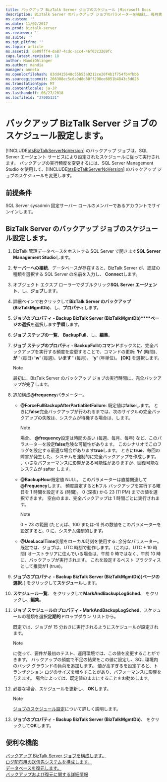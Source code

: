 ```yaml
---
title: バックアップ BizTalk Server ジョブのスケジュール |Microsoft Docs
description: BizTalk Server のバックアップ ジョブのパラメーターを構成し、毎月実行、毎週、日単位、または 1 時間ごとに、スケジュールを設定
ms.custom: ''
ms.date: 11/02/2017
ms.prod: biztalk-server
ms.reviewer: ''
ms.suite: ''
ms.tgt_pltfrm: ''
ms.topic: article
ms.assetid: 6e89fff4-da87-4cdc-acc4-46f03c3269fc
caps.latest.revision: 18
author: MandiOhlinger
ms.author: mandia
manager: anneta
ms.openlocfilehash: 83dd415648c55b53a9212ce20f4b1f754fb4fbb6
ms.sourcegitcommit: 266308ec5c6a9d8d80ff298ee6051b4843c5d626
ms.translationtype: MT
ms.contentlocale: ja-JP
ms.lasthandoff: 06/27/2018
ms.locfileid: "37005131"
---
```

# <a name="schedule-the-backup-biztalk-server-job"></a>バックアップ BizTalk Server ジョブのスケジュール設定します。
[!INCLUDE[btsBizTalkServerNoVersion](../includes/btsbiztalkservernoversion-md.md)] のバックアップ ジョブは、SQL Server エージェント サービスにより設定されたスケジュールに従って実行されます。 バックアップの実行頻度を変更するには、SQL Server Management Studio を使用して、[!INCLUDE[btsBizTalkServerNoVersion](../includes/btsbiztalkservernoversion-md.md)] のバックアップ ジョブのスケジュールを変更します。  
  
## <a name="prerequisites"></a>前提条件  
SQL Server sysadmin 固定サーバー ロールのメンバーであるアカウントでサインインします。  
  
## <a name="schedule-the-backup-biztalk-server-job"></a>BizTalk Server のバックアップ ジョブのスケジュール設定します。
  
1. BizTalk 管理データベースをホストする SQL Server で開きます**SQL Server Management Studio**します。

2. **サーバーへの接続**、データベースが存在すると、BizTalk Server が、認証の種類を選択する SQL Server の名前を入力し、 **Connect**します。  
  
3. オブジェクト エクスプ ローラーでダブルクリック**SQL Server エージェント**、し、**ジョブ**します。  
  
4. 詳細ペインで右クリックして**BizTalk Server のバックアップ (BizTalkMgmtDb)**、し、**プロパティ**します。  
  
5. **ジョブのプロパティ - Backup BizTalk Server (BizTalkMgmtDb)****ページの選択**を選択します**手順**します。  
  
6. **ジョブ ステップの一覧**、 **BackupFull**、し、**編集**。  
  
7. **ジョブ ステップのプロパティ - BackupFull**の**コマンド**ボックスに、完全バックアップを実行する頻度を変更することで、コマンドの更新: **'h'** (時間)、**が '** (毎日) **'w'** (毎週)、**います '** (毎月)、 **'y'** (年単位)。 **[OK]** を選択します。  
  
   > [!NOTE]
   >  最初に、BizTalk Server のバックアップ ジョブの実行時間に、完全バックアップが完了します。  
    
8. 追加構成<strong>@frequency</strong>パラメーター。  
  
   - <strong>@ForceFullBackupAfterPartialSetFailure</strong>: 既定値は**false**します。 ときに**false**完全バックアップが行われるまでは、次のサイクルの完全バックアップの失敗は、システムが待機する場合は、します。  
    
     > [!NOTE]
     >  場合、 <strong>@frequency</strong>設定は時間の長い (毎週、毎月、毎年) など、このパラメーターを設定**false**危険な可能性があります。 このシナリオでこのフラグを設定する最適な場合があります**true**します。 ときに**true**、毎回の障害が発生した、システムを強制的に完全バックアップを作成します。 、小さなパフォーマンスに影響がある可能性がありますが、回復可能なシステムが safter します。
  
   - <strong>@BackupHour</strong>既定値 NULL。 このパラメーターは直接関連して <strong>@Frequency</strong>します。 頻度設定すると**h**フル バックアップを実行する曜日を 1 時間を設定する (時間)。 0 (深夜) から 23 (11 PM) までの値を選択できます。 空白のまま、完全バックアップは 1 時間ごとに実行されます。  
    
      > [!NOTE]
       >  0 ~ 23 の範囲 (たとえば、100 または-1) 外の数値をこのパラメーターを設定すると、0 に、システム強制的します。
  
   - <strong>@UseLocalTime</strong>状態をローカル時刻を使用する: 余分なパラメーター。 既定では、ジョブは、UTC 時刻で動作します。 (これは、UTC + 10 時間) オーストラリアに住んでいる場合は、午前 0 時ではなく、午前 10 時に、バックアップが実行されます。 これを設定するベスト プラクティスとして推奨が**1** (true)。  
  
9. **ジョブのプロパティ - Backup BizTalk Server (BizTalkMgmtDb)**[**ページの選択**、] をクリックして**スケジュール**します。  
  
10. **スケジュール一覧**、 をクリックして**MarkAndBackupLogSched**、 をクリックし、**編集**。  
  
11. **ジョブ スケジュールのプロパティ - MarkAndBackupLogSched**、スケジュールの種類を選択**定期的**ドロップダウン リストから。  
  
     既定では、ジョブが 15 分おきに実行されるようにスケジュールが設定されます。  
     
    > [!NOTE]
    >  に従って、要件が最初のテスト、運用環境では、この値を変更することができます。 バックアップの頻度で不足の結果をこの値に設定し、SQL 環境内のバック グラウンドの負荷を追加します。 値が高すぎるを設定すると、トランザクション ログのサイズを増やすことがあり、パフォーマンスに影響を与えます。 場合によっては、既定値のままにすることをお勧めします。    
  
12. 必要な場合、スケジュールを更新し、 **OK**します。  
  
    > [!NOTE]
    >  [ジョブのスケジュール設定](https://docs.microsoft.com/sql/ssms/agent/schedule-a-job)について詳しく説明します。
  
13. **ジョブのプロパティ - Backup BizTalk Server (BizTalkMgmtDb)**、 をクリックして**OK**します。  
  
## <a name="more-good-stuff"></a>便利な機能  
 [バックアップ BizTalk Server ジョブを構成します。](../core/how-to-configure-the-backup-biztalk-server-job.md)   
 [ログ配布用の送信先システムを構成します。](../core/how-to-configure-the-destination-system-for-log-shipping.md)   
 [データベースを復元します。](../core/how-to-restore-your-databases.md)   
 [バックアップおよび復元に関する詳細情報](../core/advanced-information-about-backup-and-restore1.md)
